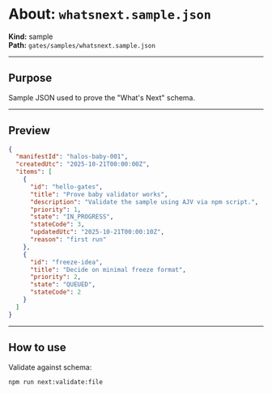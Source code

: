 # About: `whatsnext.sample.json`

**Kind:** sample  
**Path:** `gates/samples/whatsnext.sample.json`

---

## Purpose

Sample JSON used to prove the "What's Next" schema.

---

## Preview

```json
{
  "manifestId": "halos-baby-001",
  "createdUtc": "2025-10-21T00:00:00Z",
  "items": [
    {
      "id": "hello-gates",
      "title": "Prove baby validator works",
      "description": "Validate the sample using AJV via npm script.",
      "priority": 1,
      "state": "IN_PROGRESS",
      "stateCode": 3,
      "updatedUtc": "2025-10-21T00:00:10Z",
      "reason": "first run"
    },
    {
      "id": "freeze-idea",
      "title": "Decide on minimal freeze format",
      "priority": 2,
      "state": "QUEUED",
      "stateCode": 2
    }
  ]
}
```

---

## How to use

Validate against schema:

```bash
npm run next:validate:file
```